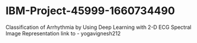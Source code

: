 # IBM-Project-45999-1660734490
Classification of Arrhythmia by Using Deep Learning with 2-D ECG Spectral Image Representation
link to - yogavignesh212
